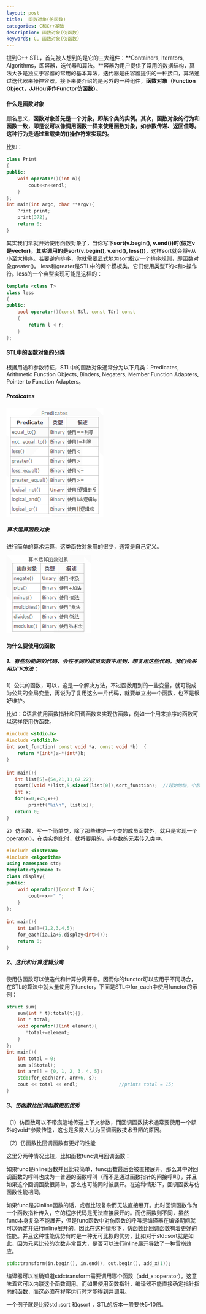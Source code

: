 ```yaml
---
layout: post
title:  函数对象(仿函数)
categories: C和C++基础
description: 函数对象(仿函数)
keywords: C, 函数对象(仿函数)
---
```



提到C++ STL，首先被人想到的是它的三大组件：**Containers, Iterators, Algorithms，即容器，迭代器和算法。**容器为用户提供了常用的数据结构，算法大多是独立于容器的常用的基本算法，迭代器是由容器提供的一种接口，算法通过迭代器来操控容器。接下来要介绍的是另外的一种组件，**函数对象（Function Object，JJHou译作Functor仿函数）**。

#### 什么是函数对象

顾名思义，**函数对象首先是一个对象，即某个类的实例。其次，函数对象的行为和函数一致，即是说可以像调用函数一样来使用函数对象，如参数传递、返回值等。这种行为是通过重载类的()操作符来实现的。**

比如：

```cpp
class Print
{
public:
    void operator()(int n){
        cout<<n<<endl;
    }
};
int main(int argc, char **argv){
    Print print;
    print(372);
    return 0;
}
```

其实我们早就开始使用函数对象了，当你写下**sort(v.begin(), v.end())**时(假定v是vector<int>)，其实调用的是**sort(v.begin(), v.end(), less<int>())**，这样sort就会将v从小至大排序。若要逆向排序，你就需要显式地为sort指定一个排序规则，即函数对象greater<int>()。 less<T>和greater<T>是STL中的两个模板类，它们使用类型T的<和>操作符。less<T>的一个典型实现可能是这样的：

```cpp
template <class T>
class less
{
public:
    bool operator()(const T&l, const T&r) const
    {
        return l < r;
    }
};
```

#### STL中的函数对象的分类

根据用途和参数特征，STL中的函数对象通常分为以下几类：Predicates, Arithmetic Function Objects, Binders, Negaters, Member Function Adapters, Pointer to Function Adapters。

##### Predicates

![](/images/posts/C++/319.png)

##### 算术运算函数对象

进行简单的算术运算，这类函数对象用的很少，通常是自己定义。

![](/images/posts/C++/320.png)


#### 为什么要使用仿函数

##### 1、有些功能的的代码，会在不同的成员函数中用到，想复用这些代码。我们会采用以下方法：

 1）公共的函数，可以，这是一个解决方法，不过函数用到的一些变量，就可能成为公共的全局变量，再说为了复用这么一片代码，就要单立出一个函数，也不是很好维护。

比如：C语言使用函数指针和回调函数来实现仿函数，例如一个用来排序的函数可以这样使用仿函数。

```cpp
#include <stdio.h>  
#include <stdlib.h>    
int sort_function( const void *a, const void *b)  {     
    return *(int*)a-*(int*)b;  
}  
  
int main(){ 
   int list[5]={54,21,11,67,22};  
   qsort((void *)list,5,sizeof(list[0]),sort_function);  //起始地址，个数，元素大小，回调函数   
   int x;  
   for(x=0;x<5;x++)  
		printf("%i\n", list[x]);         
   return 0;  
}  
```

2）仿函数，写一个简单类，除了那些维护一个类的成员函数外，就只是实现一个operator()，在类实例化时，就将要用的，非参数的元素传入类中。

```cpp
#include <iostream>  
#include <algorithm>  
using namespace std;  
template<typename T>  
class display{  
public:  
    void operator()(const T &x){  
        cout<<x<<" ";   
    }   
};   
  
int main(){  
    int ia[]={1,2,3,4,5};  
    for_each(ia,ia+5,display<int>());
    return 0;   
}   
```

##### 2、迭代和计算逻辑分离

使用仿函数可以使迭代和计算分离开来。因而你的functor可以应用于不同场合，在STL的算法中就大量使用了functor，下面是STL中for_each中使用functor的示例：

```cpp
struct sum{
    sum(int * t):total(t){};
    int * total;
    void operator()(int element){
       *total+=element;
    }
};
int main(){
    int total = 0;
    sum s(&total);
    int arr[] = {0, 1, 2, 3, 4, 5};
    std::for_each(arr, arr+6, s);
    cout << total << endl;               //prints total = 15;
}
```

##### 3、仿函数比回调函数更加优秀

（1）仿函数可以不带痕迹地传送上下文参数，而回调函数技术通常要使用一个额外的void\*参数传送，这也是多数人认为回调函数技术丑陋的原因。

（2）仿函数比回调函数有更好的性能

这里分两种情况比较，比如函数func调用回调函数：

如果func是inline函数并且比较简单，func函数最后会被直接展开，那么其中对回调函数的呼叫也成为一普通的函数呼叫（而不是通过函数指针的间接呼叫），并且如果这个回调函数很简单，那么也可能同时被展开。在这种情形下，回调函数与仿函数性能相同。

如果func是非inline函数的话，或者比较复杂而无法直接展开。此时回调函数作为一个函数指针传入，它的程序代码是无法直接展开的。而仿函数则不同，虽然func本身复杂不能展开，但是func函数中对仿函数的呼叫是编译器在编译期间就可以确定并进行inline展开的。因此在这种情形下，仿函数比回调函数有着更好的性能。并且这种性能优势有时是一种无可比拟的优势，比如对于std::sort就是如此，因为元素比较的次数非常巨大，是否可以进行inline展开导致了一种雪崩效应。

```cpp
std::transform(in.begin(), in.end(), out.begin(), add_x(1));
```

编译器可以准确知道std::transform需要调用哪个函数（add_x::operator）。这意味着它可以内联这个函数调用。而如果使用函数指针，编译器不能直接确定指针指向的函数，而这必须在程序运行时才能得到并调用。

一个例子就是比较std::sort 和qsort ，STL的版本一般要快5-10倍。

